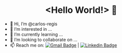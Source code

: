 <p align="center">
  <h1 align="center">&lt;Hello World!&gt; 👋</h1>
</p>

- 👋 Hi, I’m @carlos-regis
- 👀 I’m interested in ...
- 🌱 I’m currently learning ...
- 💞️ I’m looking to collaborate on ...
- 📫 Reach me on: [![Gmail Badge](https://img.shields.io/badge/-Gmail-c14438?style=flat-square&logo=Gmail&logoColor=white&link=mailto:cr@carlosregis.com)](mailto:cr@carlosregis.com) | [![Linkedin Badge](https://img.shields.io/badge/-LinkedIn-blue?style=flat-square&logo=Linkedin&logoColor=white&link=https://www.linkedin.com/in/carlos-regis/)](https://www.linkedin.com/in/carlos-regis/)

<!---
carlos-regis/carlos-regis is a ✨ special ✨ repository because its `README.md` (this file) appears on your GitHub profile.
You can click the Preview link to take a look at your changes.
--->
